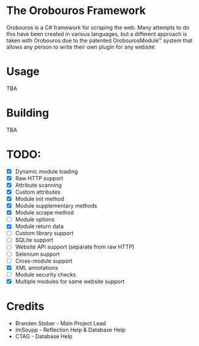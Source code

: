 # The Orobouros Framework
Orobouros is a C# framework for scraping the web. Many attempts to do this have been created in various languages, but a different approach is taken with Orobouros due to the patented OrobourosModule™ system that allows any person to write their own plugin for any website.

# Usage
TBA

# Building
TBA

# TODO:
- [x] Dynamic module loading
- [x] Raw HTTP support
- [x] Attribute scanning
- [x] Custom attributes
- [x] Module init method
- [x] Module supplementary methods
- [x] Module scrape method
- [ ] Module options
- [x] Module return data
- [ ] Custom library support
- [ ] SQLite support
- [ ] Website API support (separate from raw HTTP)
- [ ] Selenium support
- [ ] Cross-module support
- [x] XML annotations
- [ ] Module security checks
- [x] Multiple modules for same website support

# Credits
- Branden Stober - Main Project Lead
- ImSoupp - Reflection Help & Database Help
- CTAG - Database Help
